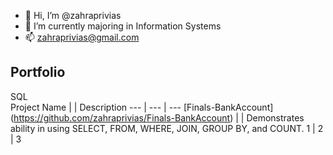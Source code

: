 - 👋 Hi, I’m @zahraprivias
- 🌱 I’m currently majoring in Information Systems
- 📫 zahraprivias@gmail.com

<!---
zahraprivias/zahraprivias is a ✨ special ✨ repository because its `README.md` (this file) appears on your GitHub profile.
You can click the Preview link to take a look at your changes.
--->

## Portfolio
SQL  
Project Name |  | Description
--- | --- | ---
[Finals-BankAccount] (https://github.com/zahraprivias/Finals-BankAccount) |  | Demonstrates ability in using SELECT, FROM, WHERE, JOIN, GROUP BY, and COUNT.
1 | 2 | 3
